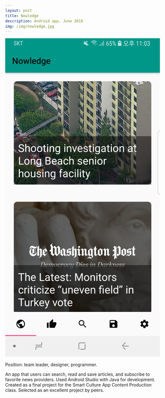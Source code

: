 ```yaml
---
layout: post
title: Nowledge
description: Android app, June 2018
img: /img/nowledge.jpg
---
```


![nowledge](/img/nowledge.jpg)


Position: team leader, designer, programmer.


An app that users can search, read and save articles, and subscribe to favorite news providers. Used Android Studio with Java for development. Created as a final project for the Smart Culture App Content Production class. Selected as an excellent project by peers.
